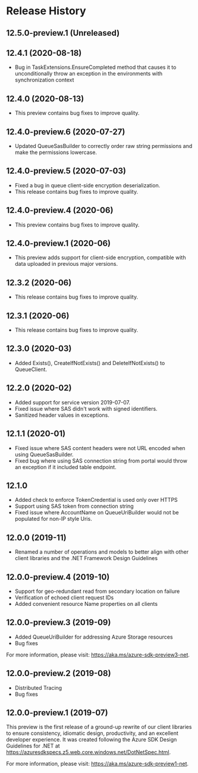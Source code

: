 # Release History

## 12.5.0-preview.1 (Unreleased)


## 12.4.1 (2020-08-18)
- Bug in TaskExtensions.EnsureCompleted method that causes it to unconditionally throw an exception in the environments with synchronization context

## 12.4.0 (2020-08-13)
- This preview contains bug fixes to improve quality.

## 12.4.0-preview.6 (2020-07-27)
- Updated QueueSasBuilder to correctly order raw string permissions and make the permissions lowercase.

## 12.4.0-preview.5 (2020-07-03)
- Fixed a bug in queue client-side encryption deserialization.
- This release contains bug fixes to improve quality.

## 12.4.0-preview.4 (2020-06)
- This preview contains bug fixes to improve quality.

## 12.4.0-preview.1 (2020-06)
- This preview adds support for client-side encryption, compatible with data uploaded in previous major versions.

## 12.3.2 (2020-06)
- This release contains bug fixes to improve quality.

## 12.3.1 (2020-06)
- This release contains bug fixes to improve quality.

## 12.3.0 (2020-03)
- Added Exists(), CreateIfNotExists() and DeleteIfNotExists() to QueueClient.

## 12.2.0 (2020-02)
- Added support for service version 2019-07-07.
- Fixed issue where SAS didn't work with signed identifiers.
- Sanitized header values in exceptions.

## 12.1.1 (2020-01)
 - Fixed issue where SAS content headers were not URL encoded when using QueueSasBuilder.
 - Fixed bug where using SAS connection string from portal would throw an exception if it included
   table endpoint.

## 12.1.0
- Added check to enforce TokenCredential is used only over HTTPS
- Support using SAS token from connection string
- Fixed issue where AccountName on QueueUriBuilder would not be populated
  for non-IP style Uris.

## 12.0.0 (2019-11)
- Renamed a number of operations and models to better align with other client
  libraries and the .NET Framework Design Guidelines

## 12.0.0-preview.4 (2019-10)
- Support for geo-redundant read from secondary location on failure
- Verification of echoed client request IDs
- Added convenient resource Name properties on all clients

## 12.0.0-preview.3 (2019-09)
- Added QueueUriBuilder for addressing Azure Storage resources
- Bug fixes

For more information, please visit: https://aka.ms/azure-sdk-preview3-net.

## 12.0.0-preview.2 (2019-08)
- Distributed Tracing
- Bug fixes

## 12.0.0-preview.1 (2019-07)
This preview is the first release of a ground-up rewrite of our client
libraries to ensure consistency, idiomatic design, productivity, and an
excellent developer experience.  It was created following the Azure SDK Design
Guidelines for .NET at https://azuresdkspecs.z5.web.core.windows.net/DotNetSpec.html.

For more information, please visit: https://aka.ms/azure-sdk-preview1-net.
